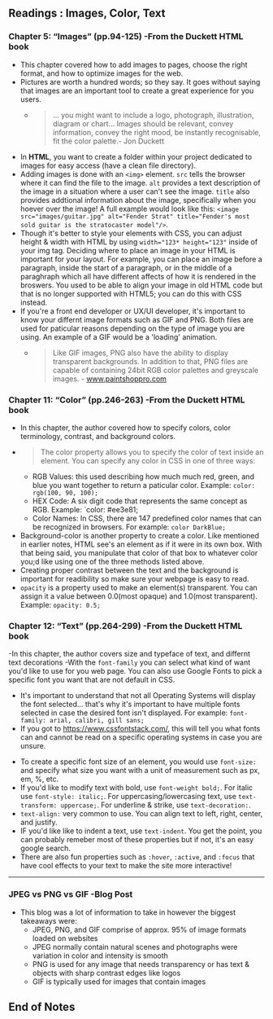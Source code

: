 ## Readings : Images, Color, Text

### Chapter 5: “Images” (pp.94-125) -From the Duckett HTML book
- This chapter covered how to add images to pages, choose the right format, and how to optimize images for the web.
- Pictures are worth a hundred words; so they say. It goes without saying that images are an important tool to create a great experience for you users. 
  * > ... you might want to include a logo, photograph, illustration, diagram or chart... Images should be relevant, convey information, convey the right mood, be instantly recognisable, fit the color palette.- Jon Duckett
- In **HTML**, you want to create a folder within your project dedicated to images for easy access (have a clean file directory).
- Adding images is done with an `<img>` element. `src` tells the browser where it can find the file to the image. `alt` provides a text description of the image in a situation where a user can't see the image. `title` also provides addtional information about the image, specifically when you hoever over the image! A full example would look like this: `<image src="images/guitar.jpg" alt="Fender Strat" title="Fender's most sold guitar is the stratocaster model"/>`.
- Though it's better to style your elements with CSS, you can adjust height & width with HTML by using `width="123* height="123"` inside of your img tag. Deciding where to place an image in your HTML is important for your layout. For example, you can place an image before a paragraph, inside the start of a paragraph, or in the middle of a paraghraph which all have different affects of how it is rendered in the broswers. You used to be able to align your image in old HTML code but that is no longer supported with HTML5; you can do this with CSS instead.
- If you're a front end developer or UX/UI developer, it's important to know your differnt image formats such as GIF and PNG. Both files are used for paticular reasons depending on the type of image you are using. An example of a GIF would be a 'loading' animation. 
  * >  Like GIF images, PNG also have the ability to display transparent backgrounds. In addition to that, PNG files are capable of containing 24bit RGB color palettes and greyscale images. - www.paintshoppro.com

### Chapter 11: “Color” (pp.246-263) -From the Duckett HTML book
- In this chapter, the author covered how to specify colors, color terminology, contrast, and background colors.
- > The color property allows you to specify the color of text inside an element. You can specify any color in CSS in one of three ways:
  * RGB Values: this used describing how much much red, green, and blue you want together to return a paticular color. Example: `color: rgb(100, 90, 100);`
  * HEX Code: A six digit code that represents the same concept as RGB. Example: `color: #ee3e81;
  * Color Names: In CSS, there are 147 predefined color names that can be recognized in browsers. For example: `color DarkBlue;`
- Background-color is another property to create a color. Like mentioned in earlier notes, HTML see's an element as if it were in its own box. With that being said, you manipulate that color of that box to whatever color you;d like using one of the three methods listed above.
- Creating proper contrast between the text and the background is important for readibility so make sure your webpage is easy to read.
- `opacity` is a property used to make an element(s) transparent. You can assign it a value between 0.0(most opaque) and 1.0(most transparent). Example: `opacity: 0.5;`

### Chapter 12: “Text” (pp.264-299) -From the Duckett HTML book
-In this chapter, the author covers size and typeface of text, and differnt text decorations
-With the `font-family` you can select what kind of want you'd like to use for you web page. You can also use Google Fonts to pick a specific font you want that are not default in CSS.
  * It's important to understand that not all Operating Systems will display the font selected... that's why it's important to have multiple fonts selected in case the desired font isn't displayed. For example: `font-family: arial, calibri, gill sans;`
  * If you got to https://www.cssfontstack.com/, this will tell you what fonts can and cannot be read on a specific operating systems in case you are unsure.
- To create a specific font size of an element, you would use `font-size:` and specify what size you want with a unit of measurement such as px, em, %, etc.
- If you'd like to modify text with bold, use `font-weight bold;`. For italic use `font-style: italic;`. For uppercasing/lowercasing text, use `text-transform: uppercase;`. For underline & strike, use `text-decoration:`.
- `text-align:` very common to use. You can align text to left, right, center, and justify.
- IF you'd like like to indent a text, use `text-indent`. You get the point, you can probably remeber most of these properties but if not, it's an easy google search.
- There are also fun properties such as `:hover`, `:active`, and `:focus` that have cool effects to your text to make the site more interactive!

*** 

### JPEG vs PNG vs GIF -Blog Post
- This blog was a lot of information to take in however the biggest takeaways were:
  * JPEG, PNG, and GIF comprise of approx. 95% of image formats loaded on websites
  * JPEG normally contain natural scenes and photographs were variation in color and intensity is smooth
  * PNG is used for any image that needs transparency or has text & objects with sharp contrast edges like logos
  * GIF is typically used for images that contain images

 ## End of Notes
